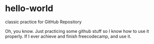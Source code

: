 # hello-world
classic practice for GitHub Repository

Oh, you know. Just practicing some github stuff so I know how to use it properly.
If I ever achieve and finish freecodecamp, and use it.

